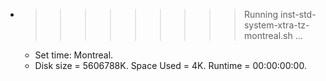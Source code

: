 * >>>>>>>>> Running inst-std-system-xtra-tz-montreal.sh ...
  * Set time: Montreal.
  * Disk size = 5606788K. Space Used = 4K. Runtime = 00:00:00:00.
